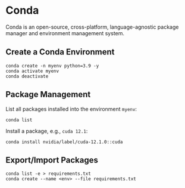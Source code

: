 # Conda

Conda is an open-source, cross-platform, language-agnostic package manager and environment management system.

## Create a Conda Environment

```
conda create -n myenv python=3.9 -y
conda activate myenv
conda deactivate
```

## Package Management

List all packages installed into the environment `myenv`:

```
conda list
```

Install a package, e.g., `cuda 12.1`:

```
conda install nvidia/label/cuda-12.1.0::cuda
```

## Export/Import Packages

```
conda list -e > requirements.txt
conda create --name <env> --file requirements.txt
```

